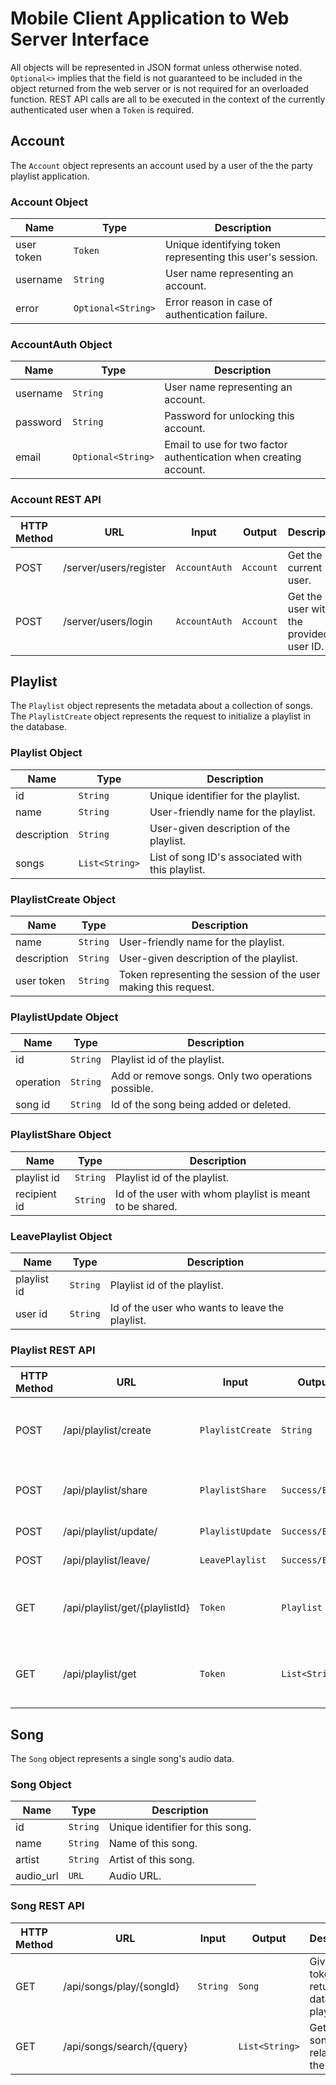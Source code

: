 # Mobile Client Application to Web Server Interface
All objects will be represented in JSON format unless otherwise noted.
`Optional<>` implies that the field is not guaranteed to be included in the object returned from the web server or is not required for an overloaded function.
REST API calls are all to be executed in the context of the currently authenticated user when a `Token` is required.



## Account
The `Account` object represents an account used by a user of the the party playlist application.

### Account Object
|Name               |Type                     |Description                                                             |
|-------------------|-------------------------|------------------------------------------------------------------------|
|user token         |`Token`                  |Unique identifying token representing this user's session.              |
|username           |`String`                 |User name representing an account.                                      |
|error              |`Optional<String>`       |Error reason in case of authentication failure.                         |

### AccountAuth Object
|Name               |Type                     |Description                                                             |
|-------------------|-------------------------|------------------------------------------------------------------------|
|username           |`String`                 |User name representing an account.                                      |
|password           |`String`                 |Password for unlocking this account.                                    |
|email              |`Optional<String>`       |Email to use for two factor authentication when creating account.       |

### Account REST API
|HTTP Method|URL                    |Input        |Output         |Description                                         |
|-----------|-----------------------|-------------|---------------|----------------------------------------------------|
| POST      |/server/users/register   |`AccountAuth`|`Account`      |Get the current user.                               |
| POST      |/server/users/login    |`AccountAuth`|`Account`      |Get the user with the provided user ID.             |



## Playlist
The `Playlist` object represents the metadata about a collection of songs.  The `PlaylistCreate` object represents the request to initialize a playlist in the database.

### Playlist Object
|Name           |Type          |Description                                                                            |
|---------------|--------------|---------------------------------------------------------------------------------------|
|id             |`String`      |Unique identifier for the playlist.                                                    |
|name           |`String`      |User-friendly name for the playlist.                                                   |
|description    |`String`      |User-given description of the playlist.                                                |
|songs          |`List<String>`|List of song ID's associated with this playlist.                                       |

### PlaylistCreate Object
|Name           |Type          |Description                                                                            |
|---------------|--------------|---------------------------------------------------------------------------------------|
|name           |`String`      |User-friendly name for the playlist.                                                   |
|description    |`String`      |User-given description of the playlist.                                                |
|user token     |`String`      |Token representing the session of the user making this request.                        |

### PlaylistUpdate Object
|Name           |Type          |Description                                                                            |
|---------------|--------------|---------------------------------------------------------------------------------------|
|id             |`String`      |Playlist id of the playlist.                                                           |
|operation      |`String`      |Add or remove songs. Only two operations possible.                                     |
|song id        |`String`      |Id of the song being added or deleted.                                                 |

### PlaylistShare Object
|Name           |Type          |Description                                                                            |
|---------------|--------------|---------------------------------------------------------------------------------------|
|playlist id    |`String`      |Playlist id of the playlist.                                                           |
|recipient id   |`String`      |Id of the user with whom playlist is meant to be shared.                               |

### LeavePlaylist Object
|Name           |Type          |Description                                                                            |
|---------------|--------------|---------------------------------------------------------------------------------------|
|playlist id    |`String`      |Playlist id of the playlist.                                                           |
|user id        |`String`      |Id of the user who wants to leave the playlist.                                        |


### Playlist REST API
|HTTP Method|URL                   |Input            |Output         |Description                                      |
|-----------|----------------------|-----------------|---------------|-------------------------------------------------|
|POST       |/api/playlist/create  |`PlaylistCreate` |`String`       |Create a playlist and get the generated ID.      |
|POST       |/api/playlist/share   |`PlaylistShare`  |`Success/Error`|Share the playlist with another user.            |
|POST       |/api/playlist/update/ |`PlaylistUpdate` |`Success/Error`|Update the playlist.                             |
|POST       |/api/playlist/leave/  |`LeavePlaylist`  |`Success/Error`|Leave the playlist.                             |
|GET        |/api/playlist/get/{playlistId} |`Token` |`Playlist`     |Request detailed information about a playlist    |
|GET        |/api/playlist/get    |`Token`           |`List<String>` |Get all playlist ID's associated with this user. |



## Song
The `Song` object represents a single song's audio data.

### Song Object
|Name           |Type           |Description                                                                           |
|---------------|---------------|--------------------------------------------------------------------------------------|
|id             |`String`       |Unique identifier for this song.                                                      |
|name           |`String`       |Name of this song.                                                                    |
|artist         |`String`       |Artist of this song.                                                                  |
|audio_url      |`URL`          |Audio URL.                                                                            |

### Song REST API

|HTTP Method|URL                            |Input   |Output        |Description                                       |
|-----------|-------------------------------|--------|--------------|--------------------------------------------------|
|GET        |/api/songs/play/{songId}       |`String`|`Song`        |Given user token, return song data to play.       |
|GET        |/api/songs/search/{query}      |        |`List<String>`|Get all songs related to the query.               |

